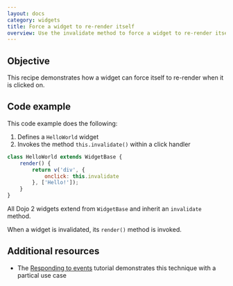 ```yaml
---
layout: docs
category: widgets
title: Force a widget to re-render itself
overview: Use the invalidate method to force a widget to re-render itself
---
```


## Objective

This recipe demonstrates how a widget can force itself to re-render when it is clicked on.

## Code example

This code example does the following:

1. Defines a `HelloWorld` widget
2. Invokes the method `this.invalidate()` within a click handler

```js
class HelloWorld extends WidgetBase {
    render() {
        return v('div', {
            onclick: this.invalidate
        }, ['Hello!']);
    }
}
```

All Dojo 2 widgets extend from `WidgetBase` and inherit an `invalidate` method.

When a widget is invalidated, its `render()` method is invoked.

## Additional resources

* The [Responding to events](https://dojo.io/tutorials/004_user_interactions/) tutorial demonstrates this technique with a partical use case